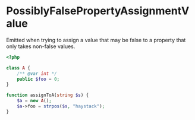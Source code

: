 # PossiblyFalsePropertyAssignmentValue

Emitted when trying to assign a value that may be false to a property that only takes non-false values.

```php
<?php

class A {
    /** @var int */
    public $foo = 0;
}

function assignToA(string $s) {
    $a = new A();
    $a->foo = strpos($s, "haystack");
}
```
